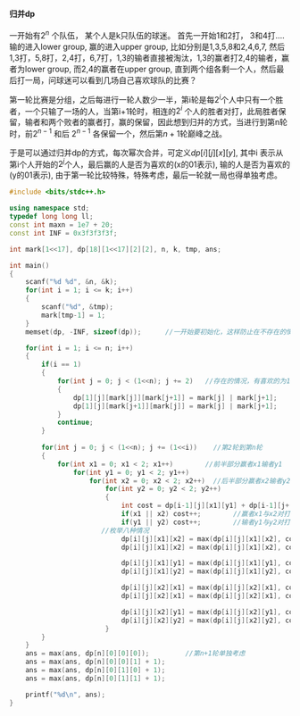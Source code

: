 #### 归并dp

  一开始有$2^n$ 个队伍， 某个人是k只队伍的球迷。 首先一开始1和2打， 3和4打.... 输的进入lower group, 赢的进入upper group, 比如分别是1,3,5,8和2,4,6,7, 然后1,3打，5,8打，2,4打，6,7打，1,3的输者直接被淘汰，1,3的赢者打2,4的输者，赢者为lower group, 而2,4的赢者在upper group, 直到两个组各剩一个人，然后最后打一局，问球迷可以看到几场自己喜欢球队的比赛？

  第一轮比赛是分组，之后每进行一轮人数少一半，第i轮是每$2^i$个人中只有一个胜者，一个只输了一场的人，当第i+1轮时，相连的$2^i$ 个人的胜者对打，此局胜者保留，输者和两个败者的赢者打，赢的保留，因此想到归并的方式，当进行到第n轮时，前$2^{n-1}$ 和后 $2^{n-1}$ 各保留一个，然后第$n+1$轮巅峰之战。

  于是可以通过归并dp的方式，每次幂次合并，可定义$dp[i][j][x][y]$, 其中i 表示从第i个人开始的$2^j$个人，最后赢的人是否为喜欢的(x的01表示), 输的人是否为喜欢的(y的01表示), 由于第一轮比较特殊，特殊考虑，最后一轮就一局也得单独考虑。

```c++
#include <bits/stdc++.h>

using namespace std;
typedef long long ll;
const int maxn = 1e7 + 20;
const int INF = 0x3f3f3f3f;

int mark[1<<17], dp[18][1<<17][2][2], n, k, tmp, ans;

int main()
{
    scanf("%d %d", &n, &k);
    for(int i = 1; i <= k; i++)
    {
        scanf("%d", &tmp);
        mark[tmp-1] = 1;
    }
    memset(dp, -INF, sizeof(dp));      //一开始要初始化，这样防止在不存在的情况下考虑

    for(int i = 1; i <= n; i++)
    {
        if(i == 1)
        {
            for(int j = 0; j < (1<<n); j += 2)   //存在的情况，有喜欢的为1，否则为0
            {
                dp[1][j][mark[j]][mark[j+1]] = mark[j] | mark[j+1];
                dp[1][j][mark[j+1]][mark[j]] = mark[j] | mark[j+1];
            }
            continue;
        }
 
        for(int j = 0; j < (1<<n); j += (1<<i))    //第2轮到第n轮
        {
            for(int x1 = 0; x1 < 2; x1++)        //前半部分赢者x1输者y1
                for(int y1 = 0; y1 < 2; y1++)
                    for(int x2 = 0; x2 < 2; x2++)  //后半部分赢者x2输者y2
                        for(int y2 = 0; y2 < 2; y2++)
                        {
                            int cost = dp[i-1][j][x1][y1] + dp[i-1][j+(1<<(i-1))][x2][y2];
                            if(x1 || x2) cost++;        //赢者x1与x2对打
                            if(y1 || y2) cost++;        //输者y1与y2对打
                       //枚举八种情况
                            dp[i][j][x1][x2] = max(dp[i][j][x1][x2], cost + (x2 | y1));
                            dp[i][j][x1][x2] = max(dp[i][j][x1][x2], cost + (x2 | y2));

                            dp[i][j][x1][y1] = max(dp[i][j][x1][y1], cost + (x2 | y1));
                            dp[i][j][x1][y2] = max(dp[i][j][x1][y2], cost + (x2 | y2));

                            dp[i][j][x2][x1] = max(dp[i][j][x2][x1], cost + (x1 | y1));
                            dp[i][j][x2][x1] = max(dp[i][j][x2][x1], cost + (x1 | y2));

                            dp[i][j][x2][y1] = max(dp[i][j][x2][y1], cost + (x1 | y1));
                            dp[i][j][x2][y2] = max(dp[i][j][x2][y2], cost + (x1 | y2));
                        }
        }
    }
    ans = max(ans, dp[n][0][0][0]);         //第n+1轮单独考虑
    ans = max(ans, dp[n][0][0][1] + 1);
    ans = max(ans, dp[n][0][1][0] + 1);
    ans = max(ans, dp[n][0][1][1] + 1);

    printf("%d\n", ans);
}

```

